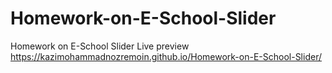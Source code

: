 # Homework-on-E-School-Slider
Homework on E-School Slider
Live preview
https://kazimohammadnozremoin.github.io/Homework-on-E-School-Slider/
